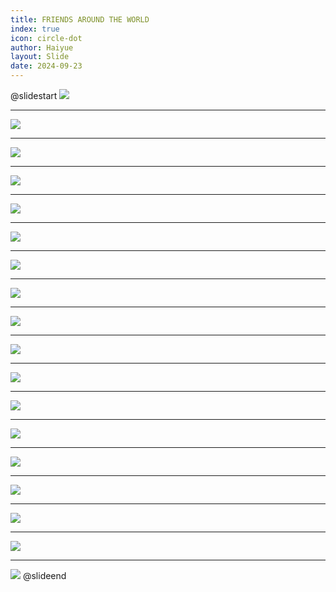 ```yaml
---
title: FRIENDS AROUND THE WORLD
index: true
icon: circle-dot
author: Haiyue
layout: Slide
date: 2024-09-23
---
```

 
@slidestart
![](https://raw.githubusercontent.com/yclord/reading/refs/heads/master/english/Level-P/FRIENDS%20AROUND%20THE%20WORLD/001.webp)

---

![](https://raw.githubusercontent.com/yclord/reading/refs/heads/master/english/Level-P/FRIENDS%20AROUND%20THE%20WORLD/002.webp)

---

![](https://raw.githubusercontent.com/yclord/reading/refs/heads/master/english/Level-P/FRIENDS%20AROUND%20THE%20WORLD/003.webp)

---

![](https://raw.githubusercontent.com/yclord/reading/refs/heads/master/english/Level-P/FRIENDS%20AROUND%20THE%20WORLD/004.webp)

---

![](https://raw.githubusercontent.com/yclord/reading/refs/heads/master/english/Level-P/FRIENDS%20AROUND%20THE%20WORLD/005.webp)

---

![](https://raw.githubusercontent.com/yclord/reading/refs/heads/master/english/Level-P/FRIENDS%20AROUND%20THE%20WORLD/006.webp)

---

![](https://raw.githubusercontent.com/yclord/reading/refs/heads/master/english/Level-P/FRIENDS%20AROUND%20THE%20WORLD/007.webp)

---

![](https://raw.githubusercontent.com/yclord/reading/refs/heads/master/english/Level-P/FRIENDS%20AROUND%20THE%20WORLD/008.webp)

---

![](https://raw.githubusercontent.com/yclord/reading/refs/heads/master/english/Level-P/FRIENDS%20AROUND%20THE%20WORLD/009.webp)

---

![](https://raw.githubusercontent.com/yclord/reading/refs/heads/master/english/Level-P/FRIENDS%20AROUND%20THE%20WORLD/010.webp)

---

![](https://raw.githubusercontent.com/yclord/reading/refs/heads/master/english/Level-P/FRIENDS%20AROUND%20THE%20WORLD/011.webp)

---

![](https://raw.githubusercontent.com/yclord/reading/refs/heads/master/english/Level-P/FRIENDS%20AROUND%20THE%20WORLD/012.webp)

---

![](https://raw.githubusercontent.com/yclord/reading/refs/heads/master/english/Level-P/FRIENDS%20AROUND%20THE%20WORLD/013.webp)

---

![](https://raw.githubusercontent.com/yclord/reading/refs/heads/master/english/Level-P/FRIENDS%20AROUND%20THE%20WORLD/014.webp)

---

![](https://raw.githubusercontent.com/yclord/reading/refs/heads/master/english/Level-P/FRIENDS%20AROUND%20THE%20WORLD/015.webp)

---

![](https://raw.githubusercontent.com/yclord/reading/refs/heads/master/english/Level-P/FRIENDS%20AROUND%20THE%20WORLD/016.webp)

---

![](https://raw.githubusercontent.com/yclord/reading/refs/heads/master/english/Level-P/FRIENDS%20AROUND%20THE%20WORLD/017.webp)

---

![](https://raw.githubusercontent.com/yclord/reading/refs/heads/master/english/Level-P/FRIENDS%20AROUND%20THE%20WORLD/018.webp)
@slideend